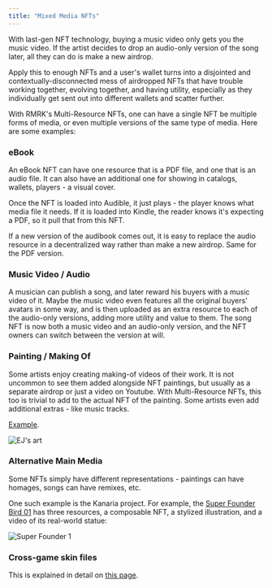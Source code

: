 ```yaml
---
title: "Mixed Media NFTs"
---
```


With last-gen NFT technology, buying a music video only gets you the music video. If the artist
decides to drop an audio-only version of the song later, all they can do is make a new airdrop.

Apply this to enough NFTs and a user's wallet turns into a disjointed and contextually-disconnected
mess of airdropped NFTs that have trouble working together, evolving together, and having utility, especially as they individually get sent out into different wallets and scatter further.

With RMRK's Multi-Resource NFTs, one can have a single NFT be multiple forms of media, or even multiple versions of the same type of media. Here are some examples:

### eBook

An eBook NFT can have one resource that is a PDF file, and one that is an audio file. It can also have an additional one for showing in catalogs, wallets, players - a visual cover.

Once the NFT is loaded into Audible, it just plays - the player knows what media file it needs. If it is loaded into Kindle, the reader knows it's expecting a PDF, so it pull that from this NFT.

If a new version of the audibook comes out, it is easy to replace the audio resource in a decentralized way rather than make a new airdrop. Same for the PDF version.

### Music Video / Audio

A musician can publish a song, and later reward his buyers with a music video of it. Maybe the music video even features all the original buyers' avatars in some way, and is then uploaded as an extra resource to each of the audio-only versions, adding more utility and value to them. The song NFT is now both a music video and an audio-only version, and the NFT owners can switch between the version at will.

### Painting / Making Of

Some artists enjoy creating making-of videos of their work. It is not uncommon to see them added alongside NFT paintings, but usually as a separate airdrop or just a video on Youtube. With Multi-Resource NFTs, this too is trivial to add to the actual NFT of the painting. Some artists even add additional extras - like music tracks.

[Example](https://singular.app/collectibles/13353782-8ac9852f42a86a395d-8GDSY-SATOMI_15_RARE_EDITION-00000015).

![EJ's art](../../static/img/post_imgs/ej.png)

### Alternative Main Media

Some NFTs simply have different representations - paintings can have homages, songs can have remixes, etc.

One such example is the Kanaria project. For example, the [Super Founder Bird 01](https://singular.app/collectibles/8949162-e0b9bdcc456a36497a-KANBIRD-KANS-00000001) has three resources, a composable NFT, a stylized illustration, and a video of its real-world statue:

![Super Founder 1](../../static/img/post_imgs/sf1.png)

### Cross-game skin files

This is explained in detail on [this page](/cross_game_skins).